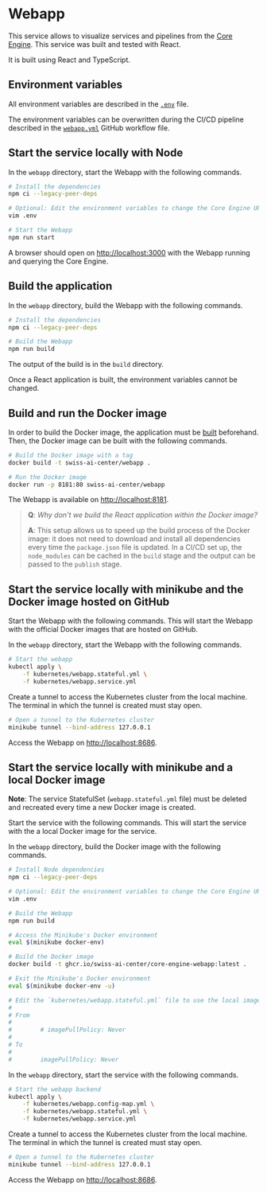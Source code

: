 # Webapp

This service allows to visualize services and pipelines from the [Core Engine](./core-engine.md). This service was built and tested with React.

It is built using React and TypeScript.

## Environment variables

All environment variables are described in the [`.env`](https://github.com/swiss-ai-center/core-engine/blob/main/webapp/.env) file.

The environment variables can be overwritten during the CI/CD pipeline described in the [`webapp.yml`](https://github.com/swiss-ai-center/core-engine/blob/main/.github/workflows/webapp.yml) GitHub workflow file.

## Start the service locally with Node

In the `webapp` directory, start the Webapp with the following commands.

```sh
# Install the dependencies
npm ci --legacy-peer-deps

# Optional: Edit the environment variables to change the Core Engine URL
vim .env

# Start the Webapp
npm run start
```

A browser should open on <http://localhost:3000> with the Webapp running and querying the Core Engine.

## Build the application

In the `webapp` directory, build the Webapp with the following commands.

```sh
# Install the dependencies
npm ci --legacy-peer-deps

# Build the Webapp
npm run build
```

The output of the build is in the `build` directory.

Once a React application is built, the environment variables cannot be changed.

## Build and run the Docker image

In order to build the Docker image, the application must be [built](#build-the-application) beforehand. Then, the Docker image can be built with the following commands.

```sh
# Build the Docker image with a tag
docker build -t swiss-ai-center/webapp .

# Run the Docker image
docker run -p 8181:80 swiss-ai-center/webapp
```

The Webapp is available on <http://localhost:8181>.

> **Q**: _Why don't we build the React application within the Docker image?_
>
> **A**: This setup allows us to speed up the build process of the Docker image: it does not need to download and install all dependencies every time the `package.json` file is updated. In a CI/CD set up, the `node_modules` can be cached in the `build` stage and the output can be passed to the `publish` stage.

## Start the service locally with minikube and the Docker image hosted on GitHub

Start the Webapp with the following commands. This will start the Webapp with the official Docker images that are hosted on GitHub.

In the `webapp` directory, start the Webapp with the following commands.

```sh
# Start the webapp
kubectl apply \
    -f kubernetes/webapp.stateful.yml \
    -f kubernetes/webapp.service.yml
```

Create a tunnel to access the Kubernetes cluster from the local machine. The terminal in which the tunnel is created must stay open.

```sh
# Open a tunnel to the Kubernetes cluster
minikube tunnel --bind-address 127.0.0.1
```

Access the Webapp on <http://localhost:8686>.

## Start the service locally with minikube and a local Docker image

**Note**: The service StatefulSet (`webapp.stateful.yml` file) must be deleted and recreated every time a new Docker image is created.

Start the service with the following commands. This will start the service with the a local Docker image for the service.

In the `webapp` directory, build the Docker image with the following commands.

```sh
# Install Node dependencies
npm ci --legacy-peer-deps

# Optional: Edit the environment variables to change the Core Engine URL
vim .env

# Build the Webapp
npm run build

# Access the Minikube's Docker environment
eval $(minikube docker-env)

# Build the Docker image
docker build -t ghcr.io/swiss-ai-center/core-engine-webapp:latest .

# Exit the Minikube's Docker environment
eval $(minikube docker-env -u)

# Edit the `kubernetes/webapp.stateful.yml` file to use the local image by uncommented the line `imagePullPolicy`
#
# From
#
#        # imagePullPolicy: Never
#
# To
#
#        imagePullPolicy: Never
```

In the `webapp` directory, start the service with the following commands.

```sh
# Start the webapp backend
kubectl apply \
    -f kubernetes/webapp.config-map.yml \
    -f kubernetes/webapp.stateful.yml \
    -f kubernetes/webapp.service.yml
```

Create a tunnel to access the Kubernetes cluster from the local machine. The terminal in which the tunnel is created must stay open.

```sh
# Open a tunnel to the Kubernetes cluster
minikube tunnel --bind-address 127.0.0.1
```

Access the Webapp on <http://localhost:8686>.
